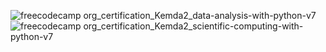 ![freecodecamp org_certification_Kemda2_data-analysis-with-python-v7](https://github.com/kemda2/freeCodeCamp-Courses/assets/19648132/e5caff3d-dc09-401e-95a1-d51d6325117e)
![freecodecamp org_certification_Kemda2_scientific-computing-with-python-v7](https://github.com/kemda2/freeCodeCamp-Courses/assets/19648132/6004ad35-074a-48ca-a287-49225afe653c)
